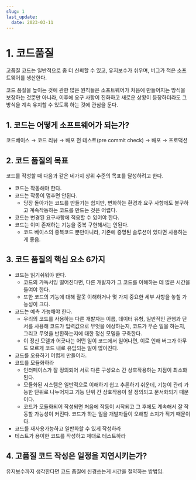 ```yaml
---
slug: 1
last_update:
  date: 2023-03-11
---
```


# 1. 코드품질

고품질 코드는 일반적으로 좀 더 신뢰할 수 있고, 유지보수가 쉬우며, 버그가 적은 소프트웨어를 생산한다.

코드 품질을 높이는 것에 관한 많은 원칙들은 소프트웨어가 처음에 만들어지는 방식을 보장하는 것뿐만 아니라, 이후에 요구 사항이 진화하고 새로운 상황이 등장하더라도 그 방식을 계속 유지할 수 있도록 하는 것에 관심을 둔다.

## 1. 코드는 어떻게 소프트웨어가 되는가?

코드베이스 → 코드 리뷰 → 배포 전 테스트(pre commit check) → 배포 → 프로덕션

## 2. 코드 품질의 목표

코드를 작성할 때 다음과 같은 네가지 상위 수준의 목표를 달성하려고 한다.

- 코드는 작동해야 한다.
- 코드는 작동이 멈추면 안된다.
  - 당장 돌아가는 코드를 만들기는 쉽지만, 변화하는 환경과 요구 사항에도 불구하고 계속작동하는 코드를 만드는 것은 어렵다.
- 코드는 변경된 요구사항에 적응할 수 있어야 한다.
- 코드는 이미 존재하는 기능을 중복 구현해서는 안된다.
  - 코드 베이스의 중복코드 뿐만아니라, 기존에 증명된 솔루션이 있다면 사용하는게 좋음.

## 3. 코드 품질의 핵심 요소 6가지

- 코드는 읽기쉬워야 한다.
  - 코드의 가독서잉 떨어진다면, 다른 개발자가 그 코드를 이해하는 데 많은 시간을 들여야 한다.
  - 또한 코드의 기능에 대해 잘못 이해하거나 몇 가지 중요한 세부 사항을 놓칠 가능성이 크다.
- 코드는 예측 가능해야 한다.
  - 우리의 코드를 사용하는 다른 개발자는 이름, 데이터 유형, 일반적인 관행과 단서를 사용해 코드가 입력값으로 무엇을 예상하는지, 코드가 무슨 일을 하는지, 그리고 무엇을 반환하는지에 대한 정신 모델을 구축한다.
  - 이 정신 모델과 어긋나는 어떤 일이 코드에서 일어나면, 이로 인해 버그가 아무도 모르게 코드 내로 유입되는 일이 많아진다.
- 코드를 오용하기 어렵게 만들어라.
- 코드를 모듈화하라
  - 인터페이스가 잘 정의되어 서로 다른 구성요소 간 상호작용하는 지점이 최소화 된다.
  - 모듈화된 시스템은 일반적으로 이해하기 쉽고 추론하기 쉬운데, 기능이 관리 가능한 단위로 나누어지고 기능 단위 간 상호작용이 잘 정의되고 문서화되기 때문이다.
  - 코드가 모듈화되어 작성되면 처음에 작동이 시작되고 그 후에도 계속해서 잘 작동할 가능성이 커진다. 코드가 하는 일을 개발자들이 오해할 소지가 적기 때문이다.
- 코드를 재사용가능하고 일반화할 수 있게 작성하라
- 테스트가 용이한 코드를 작성하고 제대로 테스트하라

## 4. 고품질 코드 작성은 일정을 지연시키는가?

유지보수까지 생각한다면 코드 품질에 신경쓰는게 시간을 절약하는 방법임.

